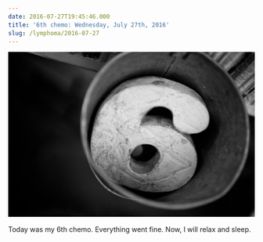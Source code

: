 ```yaml
---
date: 2016-07-27T19:45:46.000
title: '6th chemo: Wednesday, July 27th, 2016'
slug: /lymphoma/2016-07-27
---
```


![6th chemo](/images/lymphoma/oazo8a35Uu1vsn3evo1.jpg)

Today was my 6th chemo. Everything went fine. Now, I will relax and sleep.
